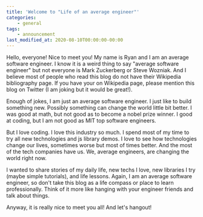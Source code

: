```yaml
---
title: 'Welcome to "Life of an average engineer"'
categories:
    - general
tags:
    - announcement
last_modified_at: 2020-08-10T00:00:00-00:00
---
```


Hello, everyone! Nice to meet you! My name is Ryan and I am an average software engineer. I know it is a weird thing to say "average software engineer" but not everyone is Mark Zuckerberg or Steve Wozniak. And I believe most of people who read this blog do not have their Wikipedia bibliography page. If you have your on Wikipedia page, please mention this blog on Twitter (I am joking but it would be great!).

Enough of jokes, I am just an average software engineer. I just like to build something new. Possibly something can change the world little bit better. I was good at math, but not good as to become a nobel prize winner. I good at coding, but I am not good as MIT top software engineers.

But I love coding. I love this industry so much. I spend most of my time to try all new technologies and js library demos. I love to see how technologies change our lives, sometimes worse but most of times better. And the most of the tech companies have us. We, average engineers, are changing the world right now.

I wanted to share stories of my daily life, new techs I love, new libraries I try (maybe simple tutorials), and life lessons. Again, I am an average software engineer, so don't take this blog as a life compass or place to learn professionally. Think of it more like hanging with your engineer friends and talk about things.

Anyway, it is really nice to meet you all! And let's hangout!
